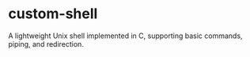 # custom-shell
A lightweight Unix shell implemented in C, supporting basic commands, piping, and redirection.
